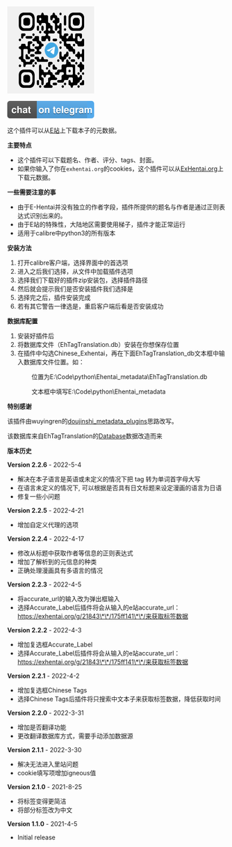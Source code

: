 
<img src="/image/telegram.png" width="200" height="200" alt="插件开发"/>


[![Telegram](/image/TelegramBots.svg)](https://t.me/+TAT5NFNLhI83MTc1)

这个插件可以从[E站](https://e-hentai.org/)上下载本子的元数据。

**主要特点**

- 这个插件可以下载题名、作者、评分、tags、封面。
- 如果你输入了你在`exhentai.org`的cookies，这个插件可以从[ExHentai.org](https://exhentai.org/)上下载元数据。

**一些需要注意的事**

- 由于E-Hentai并没有独立的作者字段，插件所提供的题名与作者是通过正则表达式识别出来的。
- 由于E站的特殊性，大陆地区需要使用梯子，插件才能正常运行
- 适用于calibre中python3的所有版本

**安装方法**

1. 打开calibre客户端，选择界面中的首选项
2. 进入之后我们选择，从文件中加载插件选项
3. 选择我们下载好的插件zip安装包，选择插件路径
4. 然后就会提示我们是否安装插件我们选择是
5. 选择完之后，插件安装完成
6. 若有其它警告一律选是，重启客户端后看是否安装成功

**数据库配置**

1. 安装好插件后
2. 将数据库文件（EhTagTranslation.db）安装在你想保存位置
3. 在插件中勾选Chinese_Exhentai，再在下面EhTagTranslation_db文本框中输入数据库文件位置。如：

&emsp;&emsp;&emsp;&emsp;位置为E:\Code\python\Ehentai_metadata\EhTagTranslation.db

&emsp;&emsp;&emsp;&emsp;文本框中填写E:\Code\python\Ehentai_metadata


**特别感谢**

该插件由wuyingren的[doujinshi_metadata_plugins](https://github.com/yingziwu/doujinshi_metadata_plugins)思路改写。

该数据库来自EhTagTranslation的[Database](https://github.com/EhTagTranslation/Database)数据改造而来

**版本历史**

**Version 2.2.6** - 2022-5-4

- 解决在本子语言是英语或未定义的情况下把 tag 转为单词首字母大写
- 在语言未定义的情况下, 可以根据是否具有日文标题来设定漫画的语言为日语
- 修复一些小问题


**Version 2.2.5** - 2022-4-21

- 增加自定义代理的选项


**Version 2.2.4** - 2022-4-17

- 修改从标题中获取作者等信息的正则表达式
- 增加了解析到的元信息的种类
- 正确处理漫画具有多语言的情况


**Version 2.2.3** - 2022-4-5

- 将accurate_url的输入改为弹出框输入
- 选择Accurate_Label后插件将会从输入的e站accurate_url：https://exhentai.org/g/21843\*\*/175ff141\*\*/来获取标签数据



**Version 2.2.2** - 2022-4-3

- 增加复选框Accurate_Label
- 选择Accurate_Label后插件将会从输入的e站accurate_url：https://exhentai.org/g/21843\*\*/175ff141\*\*/来获取标签数据


**Version 2.2.1** - 2022-4-2

- 增加复选框Chinese Tags
- 选择Chinese Tags后插件将只搜索中文本子来获取标签数据，降低获取时间


**Version 2.2.0** - 2022-3-31

- 增加是否翻译功能
- 更改翻译数据库方式，需要手动添加数据源


**Version 2.1.1** - 2022-3-30

- 解决无法进入里站问题
- cookie填写项增加igneous值


**Version 2.1.0** - 2021-8-25

- 将标签变得更简洁
- 将部分标签改为中文



**Version 1.1.0** - 2021-4-5

- Initial release
